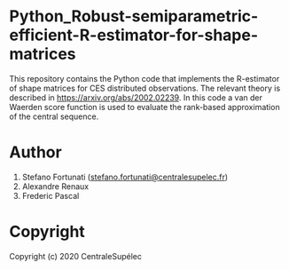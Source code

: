 # Python_Robust-semiparametric-efficient-R-estimator-for-shape-matrices

This repository contains the Python code that implements the R-estimator of shape matrices for CES distributed observations. The relevant theory is described in https://arxiv.org/abs/2002.02239. In this code a van der Waerden score function is used to evaluate the rank-based approximation of the central sequence.

# Author
1) Stefano Fortunati (stefano.fortunati@centralesupelec.fr)
2) Alexandre Renaux
3) Frederic Pascal

# Copyright
Copyright (c) 2020 CentraleSupélec
